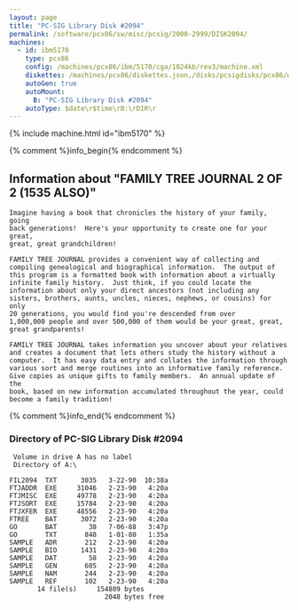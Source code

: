 ```yaml
---
layout: page
title: "PC-SIG Library Disk #2094"
permalink: /software/pcx86/sw/misc/pcsig/2000-2999/DISK2094/
machines:
  - id: ibm5170
    type: pcx86
    config: /machines/pcx86/ibm/5170/cga/1024kb/rev3/machine.xml
    diskettes: /machines/pcx86/diskettes.json,/disks/pcsigdisks/pcx86/diskettes.json
    autoGen: true
    autoMount:
      B: "PC-SIG Library Disk #2094"
    autoType: $date\r$time\rB:\rDIR\r
---
```


{% include machine.html id="ibm5170" %}

{% comment %}info_begin{% endcomment %}

## Information about "FAMILY TREE JOURNAL 2 OF 2 (1535 ALSO)"

    Imagine having a book that chronicles the history of your family, going
    back generations!  Here's your opportunity to create one for your great,
    great, great grandchildren!
    
    FAMILY TREE JOURNAL provides a convenient way of collecting and
    compiling genealogical and biographical information.  The output of
    this program is a formatted book with information about a virtually
    infinite family history.  Just think, if you could locate the
    information about only your direct ancestors (not including any
    sisters, brothers, aunts, uncles, nieces, nephews, or cousins) for only
    20 generations, you would find you're descended from over
    1,000,000 people and over 500,000 of them would be your great, great,
    great grandparents!
    
    FAMILY TREE JOURNAL takes information you uncover about your relatives
    and creates a document that lets others study the history without a
    computer.  It has easy data entry and collates the information through
    various sort and merge routines into an informative family reference.
    Give copies as unique gifts to family members.  An annual update of the
    book, based on new information accumulated throughout the year, could
    become a family tradition!
{% comment %}info_end{% endcomment %}


### Directory of PC-SIG Library Disk #2094

     Volume in drive A has no label
     Directory of A:\

    FIL2094  TXT      3035   3-22-90  10:38a
    FTJADDR  EXE     31046   2-23-90   4:20a
    FTJMISC  EXE     49778   2-23-90   4:20a
    FTJSORT  EXE     15784   2-23-90   4:20a
    FTJXFER  EXE     48556   2-23-90   4:20a
    FTREE    BAT      3072   2-23-90   4:20a
    GO       BAT        38   7-06-88   3:47p
    GO       TXT       848   1-01-80   1:35a
    SAMPLE   ADR       212   2-23-90   4:20a
    SAMPLE   BIO      1431   2-23-90   4:20a
    SAMPLE   DAT        58   2-23-90   4:20a
    SAMPLE   GEN       605   2-23-90   4:20a
    SAMPLE   NAM       244   2-23-90   4:20a
    SAMPLE   REF       102   2-23-90   4:20a
           14 file(s)     154809 bytes
                            2048 bytes free
